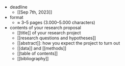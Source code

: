 - deadline
    - [[Sep 7th, 2023]]
- format
    - $\approx$ 3–5 pages (3.000–5.000 characters)
- contents of your research proposal
    - [[title]] of your research project
    - [[research questions and hypotheses]]
    - [[abstract]]: how you expect the project to turn out
    - [[data]] and [[methods]]
    - [[table of contents]]
    - [[bibliography]]
